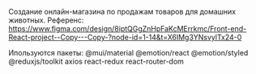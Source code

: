 Создание онлайн-магазина по продажам товаров для домашних животных.
Референс:
https://www.figma.com/design/8iptQGgZnHpFaKcMErrkmc/Front-end-React-project--Copy---Copy-?node-id=1-14&t=X6IMg3YNsvylTx24-0

Ипользуются пакеты:
@mui/material @emotion/react @emotion/styled
@reduxjs/toolkit axios react-redux react-router-dom
